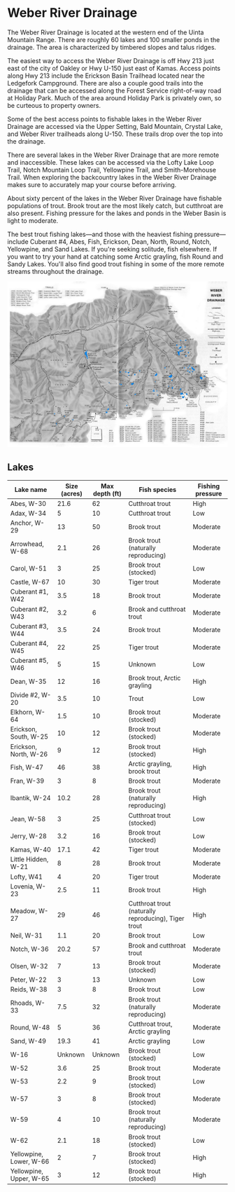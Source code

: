 # Weber River Drainage

The Weber River Drainage is located at the western end of the Uinta Mountain Range. There are roughly 60 lakes and 100 smaller ponds in the drainage. The area is characterized by timbered slopes and talus ridges.

The easiest way to access the Weber River Drainage is off Hwy 213 just east of the city of Oakley or Hwy U-150 just east of Kamas. Access points along Hwy 213 include the Erickson Basin Trailhead located near the Ledgefork Campground. There are also a couple good trails into the drainage that can be accessed along the Forest Service right-of-way road at Holiday Park. Much of the area around Holiday Park is privately own, so be curteous to property owners.

Some of the best access points to fishable lakes in the Weber River Drainage are accessed via the Upper Setting, Bald Mountain, Crystal Lake, and Weber River trailheads along U-150. These trails drop over the top into the drainage.

There are several lakes in the Weber River Drainage that are more remote and inaccessible. These lakes can be accessed via the Lofty Lake Loop Trail, Notch Mountain Loop Trail, Yellowpine Trail, and Smith-Morehouse Trail. When exploring the backcountry lakes in the Weber River Drainage makes sure to accurately map your course before arriving.

About sixty percent of the lakes in the Weber River Drainage have fishable populations of trout. Brook trout are the most likely catch, but cutthroat are also present. Fishing pressure for the lakes and ponds in the Weber Basin is light to moderate.

The best trout fishing lakes—and those with the heaviest fishing pressure—include Cuberant #4, Abes, Fish, Erickson, Dean, North, Round, Notch, Yellowpine, and Sand Lakes. If you're seeking solitude, fish elsewhere. If you want to try your hand at catching some Arctic grayling, fish Round and Sandy Lakes. You'll also find good trout fishing in some of the more remote streams throughout the drainage.

![Weber River Drainage Map](weber-river-drainage.jpg)

## Lakes

| Lake name | Size (acres) | Max depth (ft) | Fish species | Fishing pressure |
|-----------|--------------|----------------|--------------|------------------|
| Abes, W-30 | 21.6 | 62 | Cutthroat trout | High |
| Adax, W-34 | 5 | 10 | Cutthroat trout | Low |
| Anchor, W-29 | 13 | 50 | Brook trout | Moderate |
| Arrowhead, W-68 | 2.1 | 26 | Brook trout (naturally reproducing) | Moderate |
| Carol, W-51 | 3 | 25 | Brook trout (stocked) | Low |
| Castle, W-67 | 10 | 30 | Tiger trout | Moderate |
| Cuberant #1, W42 | 3.5 | 18 | Brook trout | Moderate |
| Cuberant #2, W43 | 3.2 | 6 | Brook and cutthroat trout | Moderate |
| Cuberant #3, W44 | 3.5 | 24 | Brook trout | Moderate |
| Cuberant #4, W45 | 22 | 25 | Tiger trout | Moderate |
| Cuberant #5, W46 | 5 | 15 | Unknown | Low |
| Dean, W-35 | 12 | 16 | Brook trout, Arctic grayling | High |
| Divide #2, W-20 | 3.5 | 10 | Trout | Low |
| Elkhorn, W-64 | 1.5 | 10 | Brook trout (stocked) | Moderate |
| Erickson, South, W-25 | 10 | 12 | Brook trout (stocked) | Moderate |
| Erickson, North, W-26 | 9 | 12 | Brook trout (stocked) | High |
| Fish, W-47 | 46 | 38 | Arctic grayling, brook trout | High |
| Fran, W-39 | 3 | 8 | Brook trout | Moderate |
| Ibantik, W-24 | 10.2 | 28 | Brook trout (naturally reproducing) | High |
| Jean, W-58 | 3 | 25 | Cutthroat trout (stocked) | Low |
| Jerry, W-28 | 3.2 | 16 | Brook trout (stocked) | Low |
| Kamas, W-40 | 17.1 | 42 | Tiger trout | Moderate |
| Little Hidden, W-21 | 8 | 28 | Brook trout | Moderate |
| Lofty, W41 | 4 | 20 | Tiger trout | Moderate |
| Lovenia, W-23 | 2.5 | 11 | Brook trout | High |
| Meadow, W-27 | 29 | 46 | Cutthroat trout (naturally reproducing), Tiger trout | High |
| Neil, W-31 | 1.1 | 20 | Brook trout | Low |
| Notch, W-36 | 20.2 | 57 | Brook and cutthroat trout | Moderate |
| Olsen, W-32 | 7 | 13 | Brook trout (stocked) | Moderate |
| Peter, W-22 | 3 | 13 | Unknown | Low |
| Reids, W-38 | 3 | 8 | Brook trout | Low |
| Rhoads, W-33 | 7.5 | 32 | Brook trout (naturally reproducing) | Moderate |
| Round, W-48 | 5 | 36 | Cutthroat trout, Arctic grayling | Moderate |
| Sand, W-49 | 19.3 | 41 | Arctic grayling | Low |
| W-16 | Unknown | Unknown | Brook trout (stocked) | Low |
| W-52 | 3.6 | 25 | Brook trout | Moderate |
| W-53 | 2.2 | 9 | Brook trout (stocked) | Low |
| W-57 | 3 | 8 | Brook trout (stocked) | Moderate |
| W-59 | 4 | 10 | Brook trout (naturally reproducing) | Moderate |
| W-62 | 2.1 | 18 | Brook trout (stocked) | Low |
| Yellowpine, Lower, W-66 | 2 | 7 | Brook trout (stocked) | High |
| Yellowpine, Upper, W-65 | 3 | 12 | Brook trout (stocked) | High |